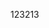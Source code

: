 123213
<Fileupload />
<script setup>
import Richtext from '../../../components/com/Fileupload.vue'

</script>